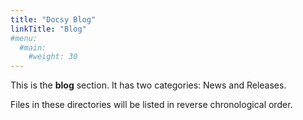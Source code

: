 ```yaml
---
title: "Docsy Blog"
linkTitle: "Blog"
#menu:
  #main:
    #weight: 30
---
```



This is the **blog** section. It has two categories: News and Releases.

Files in these directories will be listed in reverse chronological order.
